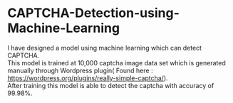 # CAPTCHA-Detection-using-Machine-Learning
I have designed a model using machine learning which can detect CAPTCHA.
<br>
This model is trained at 10,000 captcha image data set which is generated manually through Wordpress plugin( Found here : https://wordpress.org/plugins/really-simple-captcha/).<br>
After training this model is able to detect the captcha with accuracy of 99.98%.
